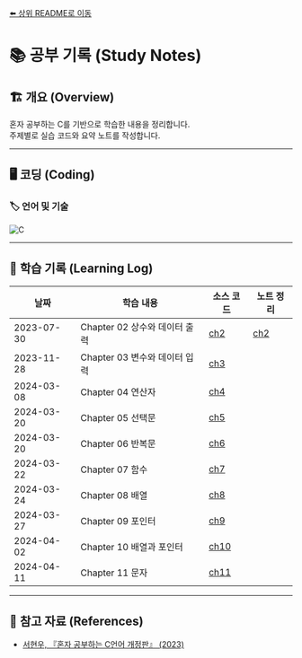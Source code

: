 [⬅️ 상위 README로 이동](../README.md)

# 📚 공부 기록 (Study Notes)

## 🏗 개요 (Overview)
혼자 공부하는 C를 기반으로 학습한 내용을 정리합니다.  
주제별로 실습 코드와 요약 노트를 작성합니다.

---

## 🖥️ 코딩 (Coding)
### 🏷 언어 및 기술

<!-- 필요에 따라 수정 -->
![C](https://img.shields.io/badge/c-%2300599C.svg?style=for-the-badge&logo=c&logoColor=white)

---

## 📆 학습 기록 (Learning Log)
| 날짜 | 학습 내용 | 소스 코드 | 노트 정리 |
|------|----------|-----------|--------|
| 2023-07-30 | Chapter 02 상수와 데이터 출력 | [ch2](./code/ch2/) | [ch2](./note/ch2.md) |
| 2023-11-28 | Chapter 03 변수와 데이터 입력 | [ch3](./code/ch3/) | | 
| 2024-03-08 | Chapter 04 연산자 | [ch4](./code/ch4/) | |
| 2024-03-20 | Chapter 05 선택문 | [ch5](./code/ch5/) | |
| 2024-03-20 | Chapter 06 반복문 | [ch6](./code/ch6/) | |
| 2024-03-22 | Chapter 07 함수 | [ch7](./code/ch7/) | |
| 2024-03-24 | Chapter 08 배열 | [ch8](./code/ch8/) | |
| 2024-03-27 | Chapter 09 포인터 | [ch9](./code/ch9/) | |
| 2024-04-02 | Chapter 10 배열과 포인터 | [ch10](./code/ch10/) | |
| 2024-04-11 | Chapter 11 문자 | [ch11](./code/ch11/) | |

---

## 📌 참고 자료 (References)
* [서현우, 『혼자 공부하는 C언어 개정판』 (2023)]()
